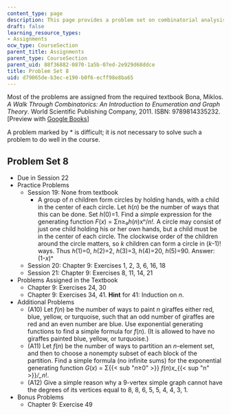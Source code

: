 ```yaml
---
content_type: page
description: This page provides a problem set on combinatorial analysis.
draft: false
learning_resource_types:
- Assignments
ocw_type: CourseSection
parent_title: Assignments
parent_type: CourseSection
parent_uid: 88f36882-0870-1a5b-07ed-2e929d68ddce
title: Problem Set 8
uid: d79065de-b3ec-e190-b0f6-ecff98e8ba65
---
```

Most of the problems are assigned from the required textbook Bona, Miklos. *A Walk Through Combinatorics: An Introduction to Enumeration and Graph Theory*. World Scientific Publishing Company, 2011. ISBN: 9789814335232. \[Preview with [Google Books](http://books.google.com/books?id=TzJ2L9ZmlQUC&pg=PAfrontcover)\]

A problem marked by \* is difficult; it is not necessary to solve such a problem to do well in the course.

## Problem Set 8

- Due in Session 22
- Practice Problems
    - Session 19: None from textbook
        - A group of *n* children form circles by holding hands, with a child in the center of each circle. Let *h*(*n*) be the number of ways that this can be done. Set *h*(0)=1. Find a *simple* expression for the generating function *F*(*x*) = Σn≥₀*h*(*n*)xⁿ/*n!.* A circle may consist of just one child holding his or her own hands, but a child must be in the center of each circle. The clockwise order of the children around the circle matters, so *k* children can form a circle in (*k*\-1)! ways. Thus *h*(1)=0, *h*(2)=2, *h*(3)=3, *h*(4)=20, *h*(5)=90. Answer: (1-*x*)ˣ
    - Session 20: Chapter 9: Exercises 1, 2, 3, 6, 16, 18
    - Session 21: Chapter 9: Exercises 8, 11, 14, 21
- Problems Assigned in the Textbook
    - Chapter 9: Exercises 24, 30
    - Chapter 9: Exercises 34, 41. **Hint** for 41: Induction on *n*.
- Additional Problems
    - (A10) Let *f*(*n*) be the number of ways to paint *n* giraffes either red, blue, yellow, or turquoise, such that an odd number of giraffes are red and an even number are blue. Use exponential generating functions to find a simple formula for *f*(*n*). (It is allowed to have no giraffes painted blue, yellow, or turquoise.)
    - (A11) Let *f*(*n*) be the number of ways to partition an *n*\-element set, and then to choose a nonempty subset of each block of the partition. Find a simple formula (no infinite sums) for the exponential generating function *G*(*x*) = Σ{{< sub "_n_≥0" >}} *f*(*n*)*x\_*{{< sup "n" >}}*/\_n*!.
    - (A12) Give a simple reason why a 9-vertex simple graph cannot have the degrees of its vertices equal to 8, 8, 6, 5, 5, 4, 4, 3, 1.
- Bonus Problems
    - Chapter 9: Exercise 49